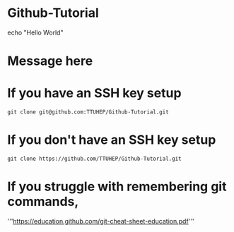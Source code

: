 # Github-Tutorial

echo "Hello World"
# Message here


# If you have an SSH key setup
```git clone git@github.com:TTUHEP/Github-Tutorial.git```

# If you don't have an SSH key setup
```git clone https://github.com/TTUHEP/Github-Tutorial.git```


# If you struggle with remembering git commands, #
'''https://education.github.com/git-cheat-sheet-education.pdf'''
